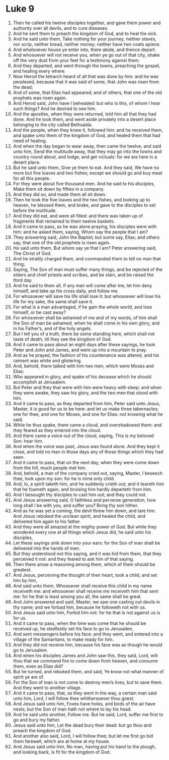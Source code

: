 ﻿# Luke 9
1. Then he called his twelve disciples together, and gave them power and authority over all devils, and to cure diseases. 
2. And he sent them to preach the kingdom of God, and to heal the sick. 
3. And he said unto them, Take nothing for your journey, neither staves, nor scrip, neither bread, neither money; neither have two coats apiece. 
4. And whatsoever house ye enter into, there abide, and thence depart. 
5. And whosoever will not receive you, when ye go out of that city, shake off the very dust from your feet for a testimony against them. 
6. And they departed, and went through the towns, preaching the gospel, and healing every where. 
7.  Now Herod the tetrarch heard of all that was done by him: and he was perplexed, because that it was said of some, that John was risen from the dead; 
8. And of some, that Elias had appeared; and of others, that one of the old prophets was risen again. 
9. And Herod said, John have I beheaded: but who is this, of whom I hear such things? And he desired to see him. 
10.  And the apostles, when they were returned, told him all that they had done. And he took them, and went aside privately into a desert place belonging to the city called Bethsaida. 
11. And the people, when they knew it, followed him: and he received them, and spake unto them of the kingdom of God, and healed them that had need of healing. 
12. And when the day began to wear away, then came the twelve, and said unto him, Send the multitude away, that they may go into the towns and country round about, and lodge, and get victuals: for we are here in a desert place. 
13. But he said unto them, Give ye them to eat. And they said, We have no more but five loaves and two fishes; except we should go and buy meat for all this people. 
14. For they were about five thousand men. And he said to his disciples, Make them sit down by fifties in a company. 
15. And they did so, and made them all sit down. 
16. Then he took the five loaves and the two fishes, and looking up to heaven, he blessed them, and brake, and gave to the disciples to set before the multitude. 
17. And they did eat, and were all filled: and there was taken up of fragments that remained to them twelve baskets. 
18.  And it came to pass, as he was alone praying, his disciples were with him: and he asked them, saying, Whom say the people that I am? 
19. They answering said, John the Baptist; but some say, Elias; and others say, that one of the old prophets is risen again. 
20. He said unto them, But whom say ye that I am? Peter answering said, The Christ of God. 
21. And he straitly charged them, and commanded them to tell no man that thing; 
22. Saying, The Son of man must suffer many things, and be rejected of the elders and chief priests and scribes, and be slain, and be raised the third day. 
23.  And he said to them all, If any man will come after me, let him deny himself, and take up his cross daily, and follow me. 
24. For whosoever will save his life shall lose it: but whosoever will lose his life for my sake, the same shall save it. 
25. For what is a man advantaged, if he gain the whole world, and lose himself, or be cast away? 
26. For whosoever shall be ashamed of me and of my words, of him shall the Son of man be ashamed, when he shall come in his own glory, and in his Father’s, and of the holy angels. 
27. But I tell you of a truth, there be some standing here, which shall not taste of death, till they see the kingdom of God. 
28.  And it came to pass about an eight days after these sayings, he took Peter and John and James, and went up into a mountain to pray. 
29. And as he prayed, the fashion of his countenance was altered, and his raiment was white and glistering. 
30. And, behold, there talked with him two men, which were Moses and Elias: 
31. Who appeared in glory, and spake of his decease which he should accomplish at Jerusalem. 
32. But Peter and they that were with him were heavy with sleep: and when they were awake, they saw his glory, and the two men that stood with him. 
33. And it came to pass, as they departed from him, Peter said unto Jesus, Master, it is good for us to be here: and let us make three tabernacles; one for thee, and one for Moses, and one for Elias: not knowing what he said. 
34. While he thus spake, there came a cloud, and overshadowed them: and they feared as they entered into the cloud. 
35. And there came a voice out of the cloud, saying, This is my beloved Son: hear him. 
36. And when the voice was past, Jesus was found alone. And they kept it close, and told no man in those days any of those things which they had seen. 
37.  And it came to pass, that on the next day, when they were come down from the hill, much people met him. 
38. And, behold, a man of the company cried out, saying, Master, I beseech thee, look upon my son: for he is mine only child. 
39. And, lo, a spirit taketh him, and he suddenly crieth out; and it teareth him that he foameth again, and bruising him hardly departeth from him. 
40. And I besought thy disciples to cast him out; and they could not. 
41. And Jesus answering said, O faithless and perverse generation, how long shall I be with you, and suffer you? Bring thy son hither. 
42. And as he was yet a coming, the devil threw him down, and tare him. And Jesus rebuked the unclean spirit, and healed the child, and delivered him again to his father. 
43.  And they were all amazed at the mighty power of God. But while they wondered every one at all things which Jesus did, he said unto his disciples, 
44. Let these sayings sink down into your ears: for the Son of man shall be delivered into the hands of men. 
45. But they understood not this saying, and it was hid from them, that they perceived it not: and they feared to ask him of that saying. 
46.  Then there arose a reasoning among them, which of them should be greatest. 
47. And Jesus, perceiving the thought of their heart, took a child, and set him by him, 
48. And said unto them, Whosoever shall receive this child in my name receiveth me: and whosoever shall receive me receiveth him that sent me: for he that is least among you all, the same shall be great. 
49.  And John answered and said, Master, we saw one casting out devils in thy name; and we forbad him, because he followeth not with us. 
50. And Jesus said unto him, Forbid him not: for he that is not against us is for us. 
51.  And it came to pass, when the time was come that he should be received up, he stedfastly set his face to go to Jerusalem, 
52. And sent messengers before his face: and they went, and entered into a village of the Samaritans, to make ready for him. 
53. And they did not receive him, because his face was as though he would go to Jerusalem. 
54. And when his disciples James and John saw this, they said, Lord, wilt thou that we command fire to come down from heaven, and consume them, even as Elias did? 
55. But he turned, and rebuked them, and said, Ye know not what manner of spirit ye are of. 
56. For the Son of man is not come to destroy men’s lives, but to save them. And they went to another village. 
57.  And it came to pass, that, as they went in the way, a certain man said unto him, Lord, I will follow thee whithersoever thou goest. 
58. And Jesus said unto him, Foxes have holes, and birds of the air have nests; but the Son of man hath not where to lay his head. 
59. And he said unto another, Follow me. But he said, Lord, suffer me first to go and bury my father. 
60. Jesus said unto him, Let the dead bury their dead: but go thou and preach the kingdom of God. 
61. And another also said, Lord, I will follow thee; but let me first go bid them farewell, which are at home at my house. 
62. And Jesus said unto him, No man, having put his hand to the plough, and looking back, is fit for the kingdom of God. 
